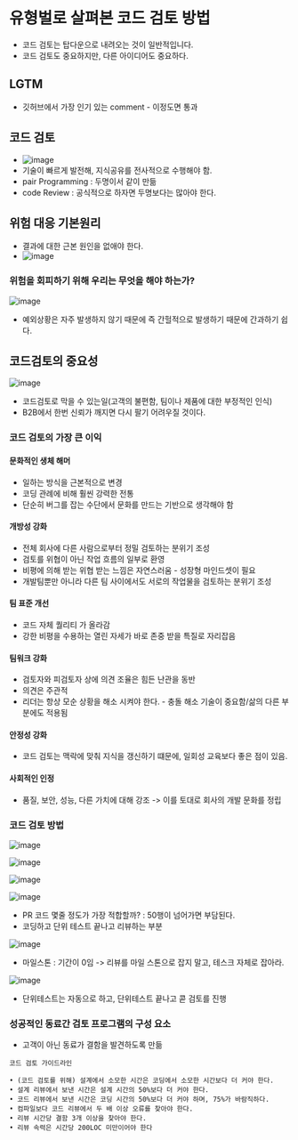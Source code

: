 # 유형벌로 살펴본 코드 검토 방법

- 코드 검토는 탑다운으로 내려오는 것이 일반적입니다.
- 코드 검토도 중요하지만, 다른 아이디어도 중요하다.

## LGTM
- 깃허브에서 가장 인기 있는 comment - 이정도면 통과

## 코드 검토
- ![image](https://github.com/jaero0725/develop_study/assets/55049159/979ed7dd-1d39-4831-998d-f9f50cc7bb26)
- 기술이 빠르게 발전해, 지식공유를 전사적으로 수행해야 함.
- pair Programming : 두명이서 같이 만듦
- code Review : 공식적으로 하자면 두명보다는 많아야 한다.

## 위험 대응 기본원리
- 결과에 대한 근본 원인을 없애야 한다.
- ![image](https://github.com/jaero0725/develop_study/assets/55049159/42338ebf-d6b6-4257-ac76-403050a0524d)
  

### 위험을 회피하기 위해 우리는 무엇을 해야 하는가?
![image](https://github.com/jaero0725/develop_study/assets/55049159/0461bef6-b8cb-46ca-92aa-907512554738)
- 예외상황은 자주 발생하지 않기 때문에 즉 간헐적으로 발생하기 때문에 간과하기 쉽다.

## 코드검토의 중요성
![image](https://github.com/jaero0725/develop_study/assets/55049159/39386159-3f7e-490b-a228-fe853bfcd58b)
- 코드검토로 막을 수 있는일(고객의 불편함, 팀이나 제품에 대한 부정적인 인식)
- B2B에서 한번 신뢰가 깨지면 다시 팔기 어려우질 것이다.

### 코드 검토의 가장 큰 이익
#### 문화적인 생체 해머
-   일하는 방식을 근본적으로 변경
-   코딩 관례에 비해 훨씬 강력한 전통
-   단순히 버그를 잡는 수단에서 문화를 만드는 기반으로 생각해야 함

#### 개방성 강화
-   전체 회사에 다른 사람으로부터 정밀 검토하는 분위기 조성
-   검토를 위협이 아닌 작업 흐름의 일부로 환영
-   비평에 의해 받는 위협 받는 느낌은 자연스러움 - 성장형 마인드셋이 필요
-   개발팀뿐만 아니라 다른 팀 사이에서도 서로의 작업물을 검토하는 분위기 조성

#### 팀 표준 개선
-   코드 자체 퀄리티 가 올라감
-   강한 비평을 수용하는 열린 자세가 바로 존중 받을 특질로 자리잡음

####  팀워크 강화
-   검토자와 피검토자 상에 의견 조율은 힘든 난관을 동반
-   의견은 주관적
-   리더는 항상 모순 상황을 해소 시켜야 한다. - 충돌 해소 기술이 중요함/삶의 다른 부분에도 적용됨
#### 안정성 강화
- 코드 검토는 맥락에 맞춰 지식을 갱신하기 떄문에, 일회성 교육보다 좋은 점이 있음.
#### 사회적인 인정
- 품질, 보안, 성능, 다른 가치에 대해 강조 -> 이를 토대로 회사의 개발 문화를 정립


### 코드 검토 방법
![image](https://github.com/jaero0725/develop_study/assets/55049159/32d835a6-3641-4d94-bfdd-512f4d681db2)

![image](https://github.com/jaero0725/develop_study/assets/55049159/8474ad8c-0d78-416f-a3d7-e11c69e244a5)

![image](https://github.com/jaero0725/develop_study/assets/55049159/ac33cb6b-1b18-4e45-8a7d-ed0b132e1030)

![image](https://github.com/jaero0725/develop_study/assets/55049159/07e17591-84ed-4705-ba96-372c146b39c3)

* PR 코드 몇줄 정도가 가장 적합할까? : 50행이 넘어가면 부담된다. 
* 코딩하고 단위 테스트 끝나고 리뷰하는 부분

![image](https://github.com/jaero0725/develop_study/assets/55049159/27b0c925-6268-41ed-a2ac-eace98ae7c83)
* 마일스톤 : 기간이 0임 -> 리뷰를 마일 스톤으로 잡지 말고, 테스크 자체로 잡아라.

![image](https://github.com/jaero0725/develop_study/assets/55049159/926e5de2-a3a0-4bae-a304-74222ff33d8c)
* 단위테스트는 자동으로 하고, 단위테스트 끝나고 콛 검토를 진행

### 성공적인 동료간 검토 프로그램의 구성 요소
- 고객이 아닌 동료가 결함을 발견하도록 만듦

```
코드 검토 가이드라인

• (코드 검토를 위해) 설계에서 소모한 시간은 코딩에서 소모한 시간보다 더 커야 한다.
• 설계 리뷰에서 보낸 시간은 설계 시간의 50%보다 더 커야 한다.
• 코드 리뷰에서 보낸 시간은 코딩 시간의 50%보다 더 커야 하며, 75%가 바람직하다.
• 컴파일보다 코드 리뷰에서 두 배 이상 오류를 찾아야 한다.
• 리뷰 시간당 결함 3개 이상을 찾아야 한다.
• 리뷰 속력은 시간당 200LOC 미만이어야 한다

```
  
